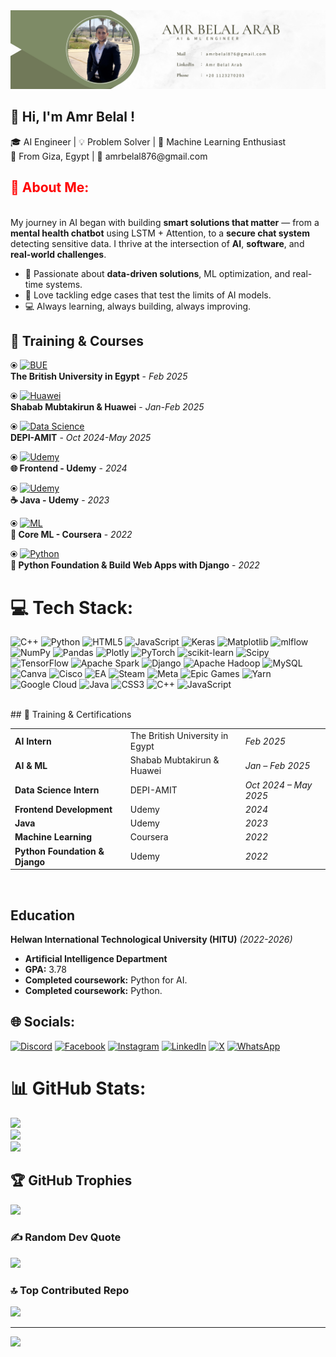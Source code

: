 <img src="image(2).png" alt="Logo" width="850" />
<h2>👋 Hi, I'm Amr Belal !</h2> 
🎓 AI Engineer | 💡 Problem Solver | 🧠 Machine Learning Enthusiast  <br>
📍 From Giza, Egypt | 📧 amrbelal876@gmail.com <br>

<h2 style="color:red">💫 About Me:</h2> 
<br> My journey in AI began with building <b>smart solutions that matter</b> — from a <b>mental health chatbot</b> using LSTM + Attention, to a <b>secure chat system</b> detecting sensitive data. I thrive at the intersection of <b>AI</b>, <b>software</b>, and <b>real-world challenges</b>.<br>

- 🔬 Passionate about **data-driven solutions**, ML optimization, and real-time systems.
- 🧩 Love tackling edge cases that test the limits of AI models.
- 💻 Always learning, always building, always improving.

## 🚀 Training & Courses

⦿ [![BUE](https://img.shields.io/badge/-BUE_AI_Inttern-FF0000?logo=BUE_AI_Inttern&logoColor=Gray)](https://)  
**The British University in Egypt** - _Feb 2025_  

⦿ [![Huawei](https://img.shields.io/badge/-Al-FF0000?logo=huawei&logoColor=white)](https://)  
**Shabab Mubtakirun & Huawei** - _Jan-Feb 2025_  

⦿ [![Data Science](https://img.shields.io/badge/🔬_Data_Science_Intern-0077B5?logo=python&logoColor=white)](https://)  
**DEPI-AMIT** - _Oct 2024-May 2025_  
 
⦿ [![Udemy](https://img.shields.io/badge/🎓_Frontend_Development-430098?logo=udemy&logoColor=white)](https://)  
**🌐 Frontend - Udemy** - _2024_  

⦿ [![Udemy](https://img.shields.io/badge/🎓_Java_Pro-007396?logo=java&logoColor=white)](https://)  
**☕ Java - Udemy** - _2023_
 
⦿ [![ML](https://img.shields.io/badge/📚_Machine_Learning-FF6F00?logo=scikitlearn&logoColor=white)](https://)  
**🧠 Core ML - Coursera** - _2022_

⦿ [![Python](https://img.shields.io/badge/📘_Python-3776AB?logo=python&logoColor=white)](https://)  
**🐍 Python Foundation & Build Web Apps with Django** - _2022_ 

# 💻 Tech Stack:
![C++](https://img.shields.io/badge/c++-%2300599C.svg?style=plastic&logo=c%2B%2B&logoColor=white) ![Python](https://img.shields.io/badge/python-3670A0?style=plastic&logo=python&logoColor=ffdd54) ![HTML5](https://img.shields.io/badge/html5-%23E34F26.svg?style=plastic&logo=html5&logoColor=white) ![JavaScript](https://img.shields.io/badge/javascript-%23323330.svg?style=plastic&logo=javascript&logoColor=%23F7DF1E) ![Keras](https://img.shields.io/badge/Keras-%23D00000.svg?style=plastic&logo=Keras&logoColor=white) ![Matplotlib](https://img.shields.io/badge/Matplotlib-%23ffffff.svg?style=plastic&logo=Matplotlib&logoColor=black) ![mlflow](https://img.shields.io/badge/mlflow-%23d9ead3.svg?style=plastic&logo=numpy&logoColor=blue) ![NumPy](https://img.shields.io/badge/numpy-%23013243.svg?style=plastic&logo=numpy&logoColor=white) ![Pandas](https://img.shields.io/badge/pandas-%23150458.svg?style=plastic&logo=pandas&logoColor=white) ![Plotly](https://img.shields.io/badge/Plotly-%233F4F75.svg?style=plastic&logo=plotly&logoColor=white) ![PyTorch](https://img.shields.io/badge/PyTorch-%23EE4C2C.svg?style=plastic&logo=PyTorch&logoColor=white) ![scikit-learn](https://img.shields.io/badge/scikit--learn-%23F7931E.svg?style=plastic&logo=scikit-learn&logoColor=white) ![Scipy](https://img.shields.io/badge/SciPy-%230C55A5.svg?style=plastic&logo=scipy&logoColor=%white) ![TensorFlow](https://img.shields.io/badge/TensorFlow-%23FF6F00.svg?style=plastic&logo=TensorFlow&logoColor=white) ![Apache Spark](https://img.shields.io/badge/Apache%20Spark-FDEE21?style=plastic&logo=apachespark&logoColor=black) ![Django](https://img.shields.io/badge/django-%23092E20.svg?style=plastic&logo=django&logoColor=white) ![Apache Hadoop](https://img.shields.io/badge/Apache%20Hadoop-66CCFF?style=plastic&logo=apachehadoop&logoColor=black) ![MySQL](https://img.shields.io/badge/mysql-4479A1.svg?style=plastic&logo=mysql&logoColor=white) ![Canva](https://img.shields.io/badge/Canva-%2300C4CC.svg?style=plastic&logo=Canva&logoColor=white) ![Cisco](https://img.shields.io/badge/cisco-%23049fd9.svg?style=plastic&logo=cisco&logoColor=black) ![EA](https://img.shields.io/badge/ea-%23000000.svg?style=plastic&logo=ea&logoColor=white) ![Steam](https://img.shields.io/badge/steam-%23000000.svg?style=plastic&logo=steam&logoColor=white) ![Meta](https://img.shields.io/badge/Meta-%230467DF.svg?style=plastic&logo=Meta&logoColor=white) ![Epic Games](https://img.shields.io/badge/epicgames-%23313131.svg?style=plastic&logo=epicgames&logoColor=white) ![Yarn](https://img.shields.io/badge/yarn-%232C8EBB.svg?style=plastic&logo=yarn&logoColor=white) ![Google Cloud](https://img.shields.io/badge/GoogleCloud-%234285F4.svg?style=plastic&logo=google-cloud&logoColor=white) ![Java](https://img.shields.io/badge/java-%23ED8B00.svg?style=plastic&logo=openjdk&logoColor=white) ![CSS3](https://img.shields.io/badge/css3-%231572B6.svg?style=plastic&logo=css3&logoColor=white) ![C++](https://img.shields.io/badge/c++-%2300599C.svg?style=plastic&logo=c%2B%2B&logoColor=white) ![JavaScript](https://img.shields.io/badge/javascript-%23323330.svg?style=plastic&logo=javascript&logoColor=%23F7DF1E)

<br>
## 🏫 Training & Certifications

<table>
  <tr>
    <td><b>AI Intern</b></td>
    <td>The British University in Egypt</td>
    <td><i>Feb 2025</i></td>
  </tr>
  <tr>
    <td><b>AI & ML</b></td>
    <td>Shabab Mubtakirun & Huawei</td>
    <td><i>Jan – Feb 2025</i></td>
  </tr>
  <tr>
    <td><b>Data Science Intern</b></td>
    <td>DEPI-AMIT</td>
    <td><i>Oct 2024 – May 2025</i></td>
  </tr>
  <tr>
    <td><b>Frontend Development</b></td>
    <td>Udemy</td>
    <td><i>2024</i></td>
  </tr>
  <tr>
    <td><b>Java</b></td>
    <td>Udemy</td>
    <td><i>2023</i></td>
  </tr>
  <tr>
    <td><b>Machine Learning</b></td>
    <td>Coursera</td>
    <td><i>2022</i></td>
  </tr>
  <tr>
    <td><b>Python Foundation & Django</b></td>
    <td>Udemy</td>
    <td><i>2022</i></td>
  </tr>
</table>

<br>

## Education

**Helwan International Technological University (HITU)** *(2022-2026)*  
- **Artificial Intelligence Department**  
- **GPA:** 3.78  
- **Completed coursework:** Python for AI.  
- **Completed coursework:** Python.  


## 🌐 Socials:
[![Discord](https://img.shields.io/badge/Discord-%237289DA.svg?logo=discord&logoColor=white)](https://discord.gg/amr_belal_) [![Facebook](https://img.shields.io/badge/Facebook-%231877F2.svg?logo=Facebook&logoColor=white)](https://facebook.com/AmrBelalArab) [![Instagram](https://img.shields.io/badge/Instagram-%23E4405F.svg?logo=Instagram&logoColor=white)](https://instagram.com/amr_jmika__) [![LinkedIn](https://img.shields.io/badge/LinkedIn-%230077B5.svg?logo=linkedin&logoColor=white)](https://linkedin.com/in/amr-belal7) [![X](https://img.shields.io/badge/X-black.svg?logo=X&logoColor=white)](https://x.com/amr_belal__) [![WhatsApp](https://img.shields.io/badge/WhatsApp-25D366?style=for-the-badge&logo=whatsapp&logoColor=white)](https://wa.me/+201123270203)

# 📊 GitHub Stats:
![](https://github-readme-stats.vercel.app/api?username=amr-belal-77&theme=cobalt2&hide_border=true&include_all_commits=true&count_private=false)<br/>
![](https://github-readme-streak-stats.herokuapp.com/?user=amr-belal-77&theme=cobalt2&hide_border=true)<br/>
![](https://github-readme-stats.vercel.app/api/top-langs/?username=Amr-Belal-77&theme=dark&hide_border=false&include_all_commits=true&count_private=false&layout=compact)

## 🏆 GitHub Trophies
![](https://github-profile-trophy.vercel.app/?username=amr-belal-77&theme=dark&no-frame=true&no-bg=true&margin-w=4)

### ✍️ Random Dev Quote
![](https://quotes-github-readme.vercel.app/api?type=horizontal&theme=radical)

### 🔝 Top Contributed Repo
![](https://github-contributor-stats.vercel.app/api?username=amr-belal-77&limit=5&theme=cobalt2&combine_all_yearly_contributions=true)

---
[![](https://visitcount.itsvg.in/api?id=amr-belal-77&icon=0&color=0)](https://visitcount.itsvg.in)

<!-- Proudly created with GPRM ( https://gprm.itsvg.in ) -->

